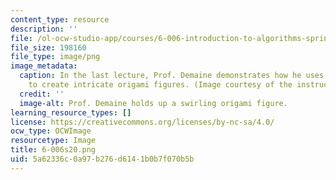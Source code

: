 ```yaml
---
content_type: resource
description: ''
file: /ol-ocw-studio-app/courses/6-006-introduction-to-algorithms-spring-2020/5a62336c0a97b276d6141b0b7f070b5b_6-006s20.png
file_size: 198160
file_type: image/png
image_metadata:
  caption: In the last lecture, Prof. Demaine demonstrates how he uses algorithms
    to create intricate origami figures. (Image courtesy of the instructors.)
  credit: ''
  image-alt: Prof. Demaine holds up a swirling origami figure.
learning_resource_types: []
license: https://creativecommons.org/licenses/by-nc-sa/4.0/
ocw_type: OCWImage
resourcetype: Image
title: 6-006s20.png
uid: 5a62336c-0a97-b276-d614-1b0b7f070b5b
---
```

